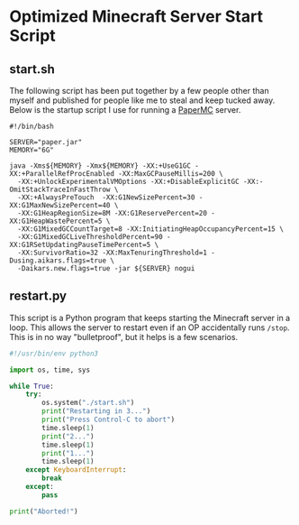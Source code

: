 # Optimized Minecraft Server Start Script

## start.sh
The following script has been put together by a few people other than myself and published for
people like me to steal and keep tucked away. Below is the startup script I use for running
a [PaperMC](https://papermc.io/) server.
```shell
#!/bin/bash

SERVER="paper.jar"
MEMORY="6G"

java -Xms${MEMORY} -Xmx${MEMORY} -XX:+UseG1GC -XX:+ParallelRefProcEnabled -XX:MaxGCPauseMillis=200 \
  -XX:+UnlockExperimentalVMOptions -XX:+DisableExplicitGC -XX:-OmitStackTraceInFastThrow \
  -XX:+AlwaysPreTouch  -XX:G1NewSizePercent=30 -XX:G1MaxNewSizePercent=40 \
  -XX:G1HeapRegionSize=8M -XX:G1ReservePercent=20 -XX:G1HeapWastePercent=5 \ 
  -XX:G1MixedGCCountTarget=8 -XX:InitiatingHeapOccupancyPercent=15 \
  -XX:G1MixedGCLiveThresholdPercent=90 -XX:G1RSetUpdatingPauseTimePercent=5 \
  -XX:SurvivorRatio=32 -XX:MaxTenuringThreshold=1 -Dusing.aikars.flags=true \
  -Daikars.new.flags=true -jar ${SERVER} nogui
```

## restart.py
This script is a Python program that keeps starting the Minecraft server in a loop.
This allows the server to restart even if an OP accidentally runs `/stop`. This is
in no way "bulletproof", but it helps is a few scenarios.

```python
#!/usr/bin/env python3

import os, time, sys

while True:
	try:
		os.system("./start.sh")
		print("Restarting in 3...")
		print("Press Control-C to abort")
		time.sleep(1)
		print("2...")
		time.sleep(1)
		print("1...")
		time.sleep(1)
	except KeyboardInterrupt:
		break
	except:
		pass

print("Aborted!")
```